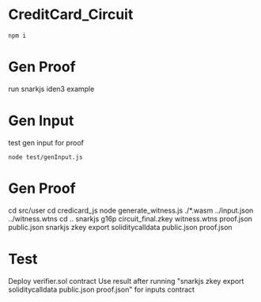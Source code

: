 # CreditCard_Circuit
```
npm i
```
# Gen Proof
run snarkjs iden3 example

# Gen Input 
test gen input for proof
```
node test/genInput.js
```
# Gen Proof
cd src/user
cd credicard_js
node generate_witness.js ./*.wasm ../input.json ../witness.wtns
cd ..
snarkjs g16p circuit_final.zkey witness.wtns proof.json public.json
snarkjs zkey export soliditycalldata public.json proof.json

# Test
Deploy verifier.sol contract
Use result after running "snarkjs zkey export soliditycalldata public.json proof.json" for inputs contract